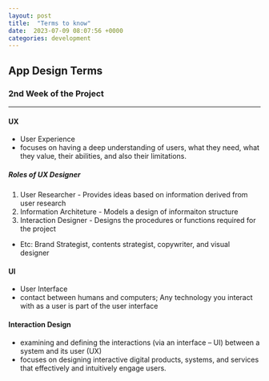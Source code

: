```yaml
---
layout: post
title:  "Terms to know"
date:  2023-07-09 08:07:56 +0000
categories: development
---
```


## App Design Terms

### 2nd Week of the Project

---

#### UX

- User Experience
- focuses on having a deep understanding of users, what they need, what they value, their abilities, and also their limitations.

##### Roles of UX Designer

1. User Researcher - Provides ideas based on information derived from user research
2. Information Architeture - Models a design of informaiton structure
3. Interaction Designer - Designs the procedures or functions required for the project

- Etc: Brand Strategist, contents strategist, copywriter, and visual designer

#### UI

- User Interface
- contact between humans and computers; Any technology you interact with as a user is part of the user interface

#### Interaction Design

- examining and defining the interactions (via an interface – UI) between a system and its user (UX)
- focuses on designing interactive digital products, systems, and services that effectively and intuitively engage users.

